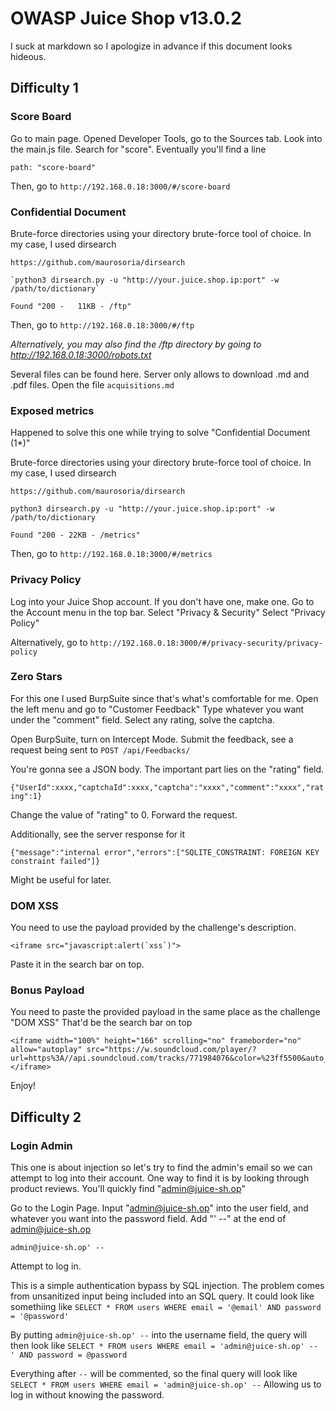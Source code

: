 # OWASP Juice Shop v13.0.2

I suck at markdown so I apologize in advance if this document looks hideous.

## Difficulty 1

### Score Board

Go to main page. Opened Developer Tools, go to the Sources tab. Look into the main.js file.
Search for "score". Eventually you'll find a line

	path: "score-board"
	
Then, go to `http://192.168.0.18:3000/#/score-board`

### Confidential Document

Brute-force directories using your directory brute-force tool of choice. In my case, I used dirsearch

`https://github.com/maurosoria/dirsearch`

	`python3 dirsearch.py -u "http://your.juice.shop.ip:port" -w /path/to/dictionary`
	
`Found "200 -   11KB - /ftp"`

Then, go to `http://192.168.0.18:3000/#/ftp`

*Alternatively, you may also find the /ftp directory by going to http://192.168.0.18:3000/robots.txt*

Several files can be found here. Server only allows to download .md and .pdf files.
Open the file `acquisitions.md`

### Exposed metrics

Happened to solve this one while trying to solve "Confidential Document (1*)"

Brute-force directories using your directory brute-force tool of choice. In my case, I used dirsearch

`https://github.com/maurosoria/dirsearch`

	python3 dirsearch.py -u "http://your.juice.shop.ip:port" -w /path/to/dictionary
	
`Found "200 - 22KB - /metrics"`

Then, go to `http://192.168.0.18:3000/#/metrics`

### Privacy Policy

Log into your Juice Shop account. If you don't have one, make one.
Go to the Account menu in the top bar. Select "Privacy & Security"
Select "Privacy Policy"

Alternatively, go to `http://192.168.0.18:3000/#/privacy-security/privacy-policy`

### Zero Stars

For this one I used BurpSuite since that's what's comfortable for me.
Open the left menu and go to "Customer Feedback"
Type whatever you want under the "comment" field.
Select any rating, solve the captcha.

Open BurpSuite, turn on Intercept Mode.
Submit the feedback, see a request being sent to `POST /api/Feedbacks/`

You're gonna see a JSON body. The important part lies on the "rating" field.

`{"UserId":xxxx,"captchaId":xxxx,"captcha":"xxxx","comment":"xxxx","rating":1}`

Change the value of "rating" to 0. Forward the request.

Additionally, see the server response for it

`{"message":"internal error","errors":["SQLITE_CONSTRAINT: FOREIGN KEY constraint failed"]}`

Might be useful for later.

### DOM XSS

You need to use the payload provided by the challenge's description.

	<iframe src="javascript:alert(`xss`)">
	
Paste it in the search bar on top.

### Bonus Payload

You need to paste the provided payload in the same place as the challenge "DOM XSS"
That'd be the search bar on top

	<iframe width="100%" height="166" scrolling="no" frameborder="no" allow="autoplay" src="https://w.soundcloud.com/player/?url=https%3A//api.soundcloud.com/tracks/771984076&color=%23ff5500&auto_play=true&hide_related=false&show_comments=true&show_user=true&show_reposts=false&show_teaser=true"></iframe>

Enjoy!

## Difficulty 2

### Login Admin

This one is about injection so let's try to find the admin's email so we can attempt to log into their account.
One way to find it is by looking through product reviews. You'll quickly find "admin@juice-sh.op"

Go to the Login Page.
Input "admin@juice-sh.op" into the user field, and whatever you want into the password field.
Add "' --" at the end of admin@juice-sh.op

	admin@juice-sh.op' --
	
Attempt to log in.

This is a simple authentication bypass by SQL injection. The problem comes from unsanitized input being included into an SQL query.
It could look like somethiing like `SELECT * FROM users WHERE email = '@email' AND password = '@password'`

By putting `admin@juice-sh.op' --` into the username field, the query will then look like
`SELECT * FROM users WHERE email = 'admin@juice-sh.op' -- ' AND password = @password`

Everything after `--` will be commented, so the final query will look like
`SELECT * FROM users WHERE email = 'admin@juice-sh.op' --`
Allowing us to log in without knowing the password.